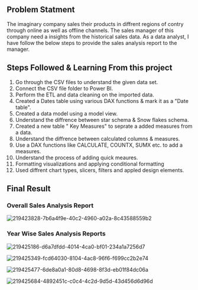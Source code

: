 ## Problem Statment
The imaginary company sales their products in diffrent regions of contry through online as well as offline channels. The sales manager of this company need a insights from the historical sales data. As a data analyst, I have follow the below steps to provide the sales analysis report to the manager.

## Steps Followed & Learning From this project
1. Go through the CSV files to understand the given data set.
2. Connect the CSV file folder to Power BI.
3. Perform the ETL and data cleaning on the imported data.
4. Created a Dates table using various DAX functions & mark it as a "Date table".
5. Created a data model using a model view.
6. Understand the diffrence between star schema & Snow flakes schema.
7. Created a new table " Key Measures" to seprate a added measures from a data.
8. Understand the diffrence between calculated columns & measures.
9. Use a DAX functions like CALCULATE, COUNTX, SUMX etc. to add a measures.
10. Understand the process of adding quick meaures.
11. Formatting visualizations and applying conditional formatting
12. Used diffrent chart types, slicers, filters and appled design elements.

## Final Result

### Overall Sales Analysis Report 

![219423828-7b6a4f9e-40c2-4960-a02a-8c43588559b2](https://github.com/user-attachments/assets/d3f47729-6a18-45fe-b453-646284aeaf85)

### Year Wise Sales Analysis Reports

![219425186-d6a7dfdd-4014-4ca0-bf01-234a1a7256d7](https://github.com/user-attachments/assets/2f3845c7-66bd-47c3-9aae-4cb9eda9f23f)

![219425349-fcd64030-8104-4ac8-96f6-f699cc2b2e74](https://github.com/user-attachments/assets/b312ab63-094a-41fc-89d5-533936be4483)

![219425477-6de8a0a1-80d8-4698-8f3d-eb01f84dc06a](https://github.com/user-attachments/assets/e01dde23-f3c4-4afa-b147-b7c15097a7a4)

![219425684-4892451c-c0c4-4c2d-9d5d-43d456d6d96d](https://github.com/user-attachments/assets/a89e1a38-3b7b-4272-8d22-f4a398dec4c5)
